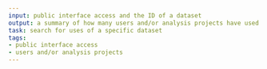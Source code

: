 ```yaml
---
input: public interface access and the ID of a dataset
output: a summary of how many users and/or analysis projects have used data
task: search for uses of a specific dataset
tags:
- public interface access
- users and/or analysis projects
---
```

